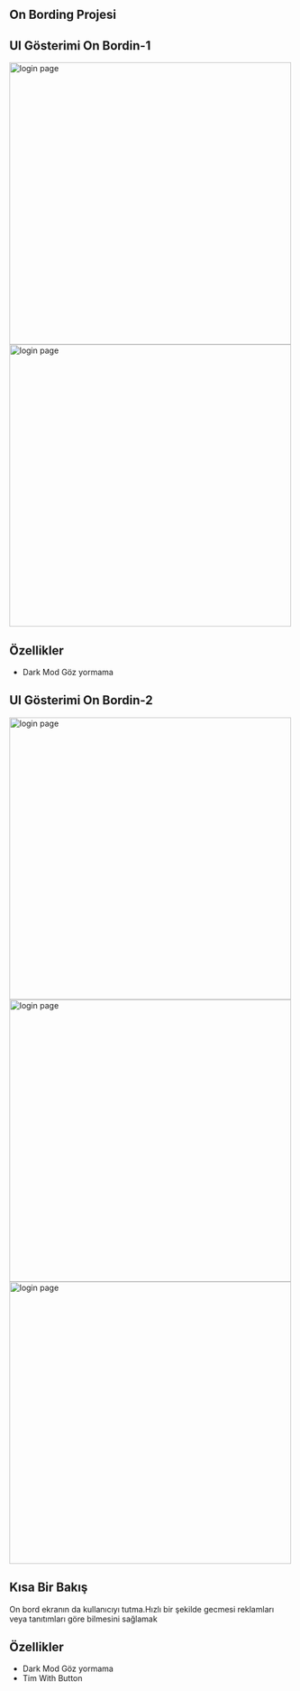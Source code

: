 
## On Bording Projesi

## UI Gösterimi On Bordin-1
<img width="500" alt="login page" src=  "https://github.com/fatma1604/Dart_Calismalari/assets/120199233/731427d6-1fd5-4458-a7ed-94e6915b8c79"><br/>
<img width="500" alt="login page" src=  "https://github.com/fatma1604/Dart_Calismalari/assets/120199233/3d1349bc-0170-494c-9b90-075e60503fff"><br/>
## Özellikler
- Dark Mod Göz yormama
## UI Gösterimi On Bordin-2
<img width="500" alt="login page" src=  "https://github.com/fatma1604/Dart_Calismalari/assets/120199233/86a87fc6-b64a-47eb-914d-bcb5d9fb3801"><br/>
<img width="500" alt="login page" src=  "https://github.com/fatma1604/Dart_Calismalari/assets/120199233/373fdd41-9b51-44c5-8dd8-13fc14d2bcac"><br/>
<img width="500" alt="login page" src=  "https://github.com/fatma1604/Dart_Calismalari/assets/120199233/81c7cd19-253e-4cdf-b91b-263622ec62b5"><br/>
## Kısa Bir Bakış
On bord ekranın da kullanıcıyı tutma.Hızlı bir şekilde gecmesi reklamları veya tanıtımları göre bilmesini sağlamak
## Özellikler
- Dark Mod Göz yormama
- Tim With Button
